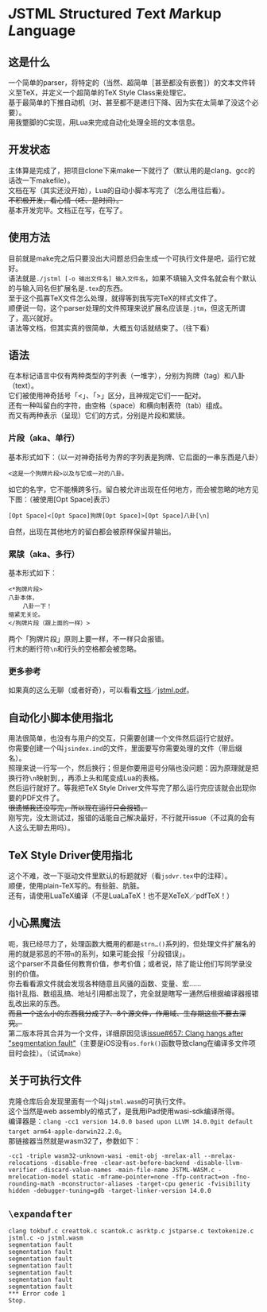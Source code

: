 # *J*STML *S*tructured *T*ext *M*arkup *L*anguage

## 这是什么
一个简单的parser，将特定的（当然、超简单［甚至都没有嵌套］）的文本文件转义至TeX，并定义一个超简单的TeX Style Class来处理它。<br/>
基于最简单的下推自动机（对、甚至都不是递归下降、因为实在太简单了没这个必要）。<br/>
用我蹩脚的C实现，用Lua来完成自动化处理全班的文本信息。<br/>

## 开发状态
主体算是完成了，把项目clone下来make一下就行了（默认用的是clang、gcc的话改一下makefile）。<br/>
文档在写（其实还没开始），Lua的自动小脚本写完了（怎么用往后看）。<br/>
~~不积极开发，看心情（呸、是时间）。~~<br/>
基本开发完毕。文档正在写，在写了。

## 使用方法
目前就是make完之后只要没出大问题总归会生成一个可执行文件是吧，运行它就好。<br/>
语法就是`./jstml [-o 输出文件名] 输入文件名`，如果不填输入文件名就会有个默认的与输入同名但扩展名是`.tex`的东西。<br/>
至于这个孤寡TeX文件怎么处理，就得等到我写完TeX的样式文件了。<br/>
顺便说一句，这个parser处理的文件照理来说扩展名应该是`.jtm`，但这无所谓了，高兴就好。<br/>
语法等文档，但其实真的很简单，大概五句话就结束了。（往下看）<br/>

## 语法
在本标记语言中仅有两种类型的字列表（一堆字），分别为狗牌（tag）和八卦（text）。<br/>
它们被使用神奇括号「<」、「>」区分，且神规定它们一一配对。<br/>
还有一种叫留白的字符，由空格（space）和横向制表符（tab）组成。<br/>
而又有两种表示（呈现）它们的方式，分别是片段和累牍。

### 片段（aka、单行）
基本形式如下：（以一对神奇括号为界的字列表是狗牌、它后面的一串东西是八卦）
```
<这是一个狗牌片段>以及与它成一对的八卦。
```
如它的名字，它不能横跨多行。留白被允许出现在任何地方，而会被忽略的地方见下图：（被使用[Opt Space]表示）
```
[Opt Space]<[Opt Space]狗牌[Opt Space]>[Opt Space]八卦[\n]
```
自然，出现在其他地方的留白都会被原样保留并输出。
### 累牍（aka、多行）
基本形式如下：
```
<*狗牌片段>
八卦本体，
    八卦一下！
缩紧无关论。
</狗牌片段（跟上面的一样）>
```
两个「狗牌片段」原则上要一样，不一样只会报错。<br/>
行末的断行符`\n`和行头的空格都会被忽略。
### 更多参考
如果真的这么无聊（或者好奇），可以看看[文档](doc/jstml.pdf)／[jstml.pdf](https://github.com/RadioNoiseE/JSTML/files/11800161/jstml.pdf)。

## 自动化小脚本使用指北
用法很简单，也没有与用户的交互，只需要创建一个文件然后运行它就好。<br/>
你需要创建一个叫`jsindex.ind`的文件，里面要写你需要处理的文件（带后缀名）。<br/>
照理来说一行写一个，然后换行；但是你要用逗号分隔也没问题：因为原理就是把换行符`\n`映射到`,`，再添上头和尾变成Lua的表格。<br/>
然后运行就好了。等我把TeX Style Driver文件写完了那么运行完应该就会出现你要的PDF文件了。<br/>
~~很遗憾我还没写完，所以现在运行只会报错。~~<br/>
刚写完，没太测试过，报错的话能自己解决最好，不行就开issue（不过真的会有人这么无聊去用吗）。

## TeX Style Driver使用指北
这个不难，改一下驱动文件里默认的标题就好（看`jsdvr.tex`中的注释）。<br/>
顺便，使用plain-TeX写的。有些脏、肮脏。<br/>
还有，请使用LuaTeX编译（不是LuaLaTeX！也不是XeTeX／pdfTeX！）

## 小心黑魔法
呃，我已经尽力了，处理函数大概用的都是`strn…()`系列的，但处理文件扩展名的用的就是邪恶的不带`n`的系列，如果可能会报「分段错误」。<br/>
这个parser不具备任何教育价值，参考价值；或者说，除了能让他们写同学录没别的价值。<br/>
你去看看源文件就会发现各种随意且风骚的函数、变量、宏……<br/>
指针乱指、数组乱搞、地址引用都出现了，完全就是瞎写一通然后根据编译器报错乱改出来的东西。<br/>
~~而且一个这么小的东西我分成了7、8个源文件，作用域、生存期这些不要去深究。~~<br/>
第二版本将其合并为一个文件，详细原因见该[issue#657: Clang hangs after "segmentation fault"](https://github.com/holzschu/a-shell/issues/657)（主要是iOS没有`os.fork()`函数导致clang在编译多文件项目时会挂）。（试试`make`）

## 关于可执行文件
克隆仓库后会发现里面有一个叫`jstml.wasm`的可执行文件。<br/>
这个当然是web assembly的格式了，是我用iPad使用wasi-sdk编译所得。<br/>
编译器是：`clang -cc1 version 14.0.0 based upon LLVM 14.0.0git default target arm64-apple-darwin22.2.0`。<br/>
那链接器当然就是wasm32了，参数如下：
```
-cc1 -triple wasm32-unknown-wasi -emit-obj -mrelax-all --mrelax-relocations -disable-free -clear-ast-before-backend -disable-llvm-verifier -discard-value-names -main-file-name JSTML-WASM.c -mrelocation-model static -mframe-pointer=none -ffp-contract=on -fno-rounding-math -mconstructor-aliases -target-cpu generic -fvisibility hidden -debugger-tuning=gdb -target-linker-version 14.0.0
```

## `\expandafter`
```shell
clang tokbuf.c creattok.c scantok.c asrktp.c jstparse.c textokenize.c jstml.c -o jstml.wasm
segmentation fault
segmentation fault
segmentation fault
segmentation fault
segmentation fault
segmentation fault
segmentation fault
*** Error code 1
Stop.
```
